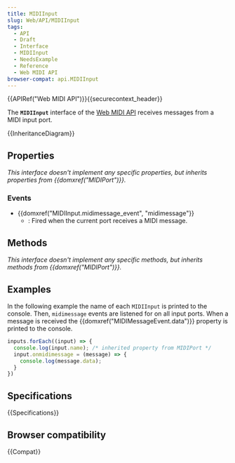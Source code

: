 ```yaml
---
title: MIDIInput
slug: Web/API/MIDIInput
tags:
  - API
  - Draft
  - Interface
  - MIDIInput
  - NeedsExample
  - Reference
  - Web MIDI API
browser-compat: api.MIDIInput
---
```

{{APIRef("Web MIDI API")}}{{securecontext_header}}

The **`MIDIInput`** interface of the [Web MIDI API](/en-US/docs/Web/API/Web_MIDI_API) receives messages from a MIDI input port.

{{InheritanceDiagram}}

## Properties

_This interface doesn't implement any specific properties, but inherits properties from {{domxref("MIDIPort")}}._

### Events

- {{domxref("MIDIInput.midimessage_event", "midimessage"}}
  - : Fired when the current port receives a MIDI message.

## Methods

_This interface doesn't implement any specific methods, but inherits methods from {{domxref("MIDIPort")}}._

## Examples

In the following example the name of each `MIDIInput` is printed to the console. Then, `midimessage` events are listened for on all input ports. When a message is received the {{domxref("MIDIMessageEvent.data")}} property is printed to the console.

```js
inputs.forEach((input) => {
  console.log(input.name); /* inherited property from MIDIPort */
  input.onmidimessage = (message) => {
    console.log(message.data);
  }
})
```

## Specifications

{{Specifications}}

## Browser compatibility

{{Compat}}
